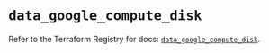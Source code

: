 # `data_google_compute_disk`

Refer to the Terraform Registry for docs: [`data_google_compute_disk`](https://registry.terraform.io/providers/hashicorp/google/5.26.0/docs/data-sources/compute_disk).
